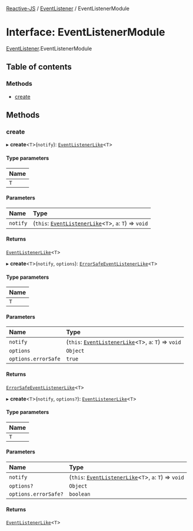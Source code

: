 [Reactive-JS](../README.md) / [EventListener](../modules/EventListener.md) / EventListenerModule

# Interface: EventListenerModule

[EventListener](../modules/EventListener.md).EventListenerModule

## Table of contents

### Methods

- [create](EventListener.EventListenerModule.md#create)

## Methods

### create

▸ **create**<`T`\>(`notify`): [`EventListenerLike`](types.EventListenerLike.md)<`T`\>

#### Type parameters

| Name |
| :------ |
| `T` |

#### Parameters

| Name | Type |
| :------ | :------ |
| `notify` | (`this`: [`EventListenerLike`](types.EventListenerLike.md)<`T`\>, `a`: `T`) => `void` |

#### Returns

[`EventListenerLike`](types.EventListenerLike.md)<`T`\>

▸ **create**<`T`\>(`notify`, `options`): [`ErrorSafeEventListenerLike`](types.ErrorSafeEventListenerLike.md)<`T`\>

#### Type parameters

| Name |
| :------ |
| `T` |

#### Parameters

| Name | Type |
| :------ | :------ |
| `notify` | (`this`: [`EventListenerLike`](types.EventListenerLike.md)<`T`\>, `a`: `T`) => `void` |
| `options` | `Object` |
| `options.errorSafe` | ``true`` |

#### Returns

[`ErrorSafeEventListenerLike`](types.ErrorSafeEventListenerLike.md)<`T`\>

▸ **create**<`T`\>(`notify`, `options?`): [`EventListenerLike`](types.EventListenerLike.md)<`T`\>

#### Type parameters

| Name |
| :------ |
| `T` |

#### Parameters

| Name | Type |
| :------ | :------ |
| `notify` | (`this`: [`EventListenerLike`](types.EventListenerLike.md)<`T`\>, `a`: `T`) => `void` |
| `options?` | `Object` |
| `options.errorSafe?` | `boolean` |

#### Returns

[`EventListenerLike`](types.EventListenerLike.md)<`T`\>

